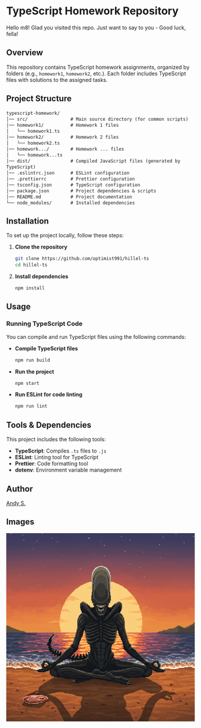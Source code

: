 # TypeScript Homework Repository

Hello m8! Glad you visited this repo.
Just want to say to you - Good luck, fella!

## Overview

This repository contains TypeScript homework assignments, organized by folders (e.g., `homework1`, `homework2`, etc.). Each folder includes TypeScript files with solutions to the assigned tasks.

## Project Structure

```
typescript-homework/
│── src/                # Main source directory (for common scripts)
│── homework1/          # Homework 1 files
│   └── homework1.ts
│── homework2/          # Homework 2 files
│   └── homework2.ts
│── homework.../        # Homework ... files
│   └── homework...ts
│── dist/               # Compiled JavaScript files (generated by TypeScript)
│── .eslintrc.json      # ESLint configuration
│── .prettierrc         # Prettier configuration
│── tsconfig.json       # TypeScript configuration
│── package.json        # Project dependencies & scripts
│── README.md           # Project documentation
└── node_modules/       # Installed dependencies
```

## Installation

To set up the project locally, follow these steps:

1. **Clone the repository**
   ```sh
   git clone https://github.com/optimist991/hillel-ts
   cd hillel-ts
   ```
2. **Install dependencies**
   ```sh
   npm install
   ```

## Usage

### Running TypeScript Code

You can compile and run TypeScript files using the following commands:

- **Compile TypeScript files**
  ```sh
  npm run build
  ```
- **Run the project**
  ```sh
  npm start
  ```
- **Run ESLint for code linting**
  ```sh
  npm run lint
  ```

## Tools & Dependencies

This project includes the following tools:

- **TypeScript**: Compiles `.ts` files to `.js`
- **ESLint**: Linting tool for TypeScript
- **Prettier**: Code formatting tool
- **dotenv**: Environment variable management

## Author

[Andy S.](https://github.com/optimist991)

## Images

![Alien Yoga](img/logo/alien_yoga.png)

